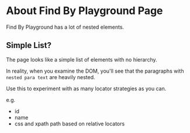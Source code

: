 # About Find By Playground Page

<div class="explanation">
        <p>Find By Playground has a lot of nested elements.
        </p>
</div>

## Simple List?

The page looks like a simple list of elements with no hierarchy.

In reality, when you examine the DOM, you'll see that the paragraphs with `nested para text` are heavily nested.

Use this to experiment with as many locator strategies as you can.

e.g. 

- id
- name
- css and xpath path based on relative locators


